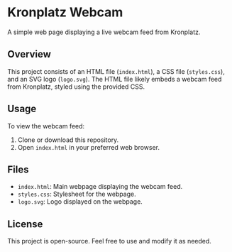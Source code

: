 # Kronplatz Webcam

A simple web page displaying a live webcam feed from Kronplatz.

## Overview

This project consists of an HTML file (`index.html`), a CSS file (`styles.css`), and an SVG logo (`logo.svg`). The HTML file likely embeds a webcam feed from Kronplatz, styled using the provided CSS.

## Usage

To view the webcam feed:

1. Clone or download this repository.
2. Open `index.html` in your preferred web browser.

## Files

- `index.html`: Main webpage displaying the webcam feed.
- `styles.css`: Stylesheet for the webpage.
- `logo.svg`: Logo displayed on the webpage.

## License

This project is open-source. Feel free to use and modify it as needed.
